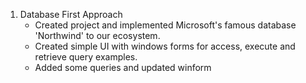 1. Database First Approach
	- Created project and implemented Microsoft's famous database 'Northwind' to our ecosystem.
	- Created simple UI with windows forms for access, execute and retrieve query examples.
	- Added some queries and updated winform
